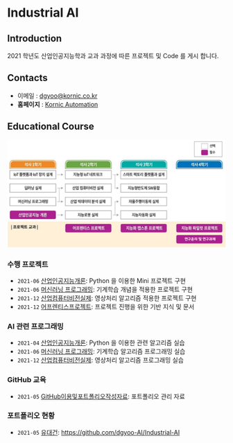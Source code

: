 # **Industrial AI** 

## Introduction

2021 학년도 산업인공지능학과 교과 과정에 따른 프로젝트 및 Code 를 게시 합니다.

## Contacts

- 이메일 : [dgyoo@kornic.co.kr](mailto:dgyoo@kornic.co.kr)
- **홈페이지** : [Kornic Automation](https://www.kornic.co.kr)

## Educational Course

![Course](./Images/EducationalCourse.jpg)

### 수행 프로젝트

- `2021-06` [산업인공지능개론](https://github.com/dgyoo-AI/Industrial-AI/tree/main/Projects/산업인공지능개론): Python 을 이용한 Mini 프로젝트 구현
- `2021-06` [머신러닝 프로그래밍](https://github.com/dgyoo-AI/Industrial-AI/tree/main/Projects/머신러닝프로그래밍): 기계학습 개념을 적용한 프로젝트 구현
- `2021-12` [산업컴퓨터비전실제](https://github.com/dgyoo-AI/Industrial-AI/tree/main/Projects/산업컴퓨터비전실제): 영상처리 알고리즘 적용한 프로젝트 구현
- `2021-12` [어프렌티스프로젝트](https://github.com/dgyoo-AI/Industrial-AI/tree/main/Projects/어프렌티스프로젝트): 프로젝트 진행을 위한 기반 지식 및 문서

### AI 관련 프로그래밍

- `2021-04` [산업인공지능개론](https://github.com/dgyoo-AI/Industrial-AI/tree/main/Programming/산업인공지능개론): Python 을 이용한 관련 알고리즘 실습
- `2021-06` [머신러닝 프로그래밍](https://github.com/dgyoo-AI/Industrial-AI/tree/main/Programming/머신러닝프로그래밍): 기계학습 알고리즘 프로그래밍 실습
- `2021-12` [산업컴퓨터비전실제](https://github.com/dgyoo-AI/Industrial-AI/tree/main/Programming/산업컴퓨터비전실제): 영상처리 알고리즘 프로그래밍 실습

### GitHub 교육

- `2021-05` [GitHub이용및포트폴리오작성자료](https://github.com/dgyoo-AI/Industrial-AI): 포트폴리오 관리 자료

### 포트폴리오 현황

- `2021-05` [유대건](https://github.com/dgyoo-AI/Industrial-AI): https://github.com/dgyoo-AI/Industrial-AI

